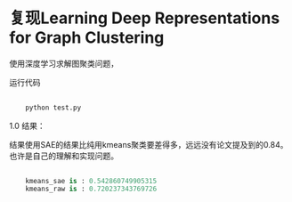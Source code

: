 

# 复现Learning Deep Representations for Graph Clustering

使用深度学习求解图聚类问题，


运行代码

```python
    
    python test.py

```

1.0 结果：

结果使用SAE的结果比纯用kmeans聚类要差得多，远远没有论文提及到的0.84。也许是自己的理解和实现问题。

```python
    
    kmeans_sae is : 0.542860749905315
    kmeans_raw is : 0.720237343769726

```




